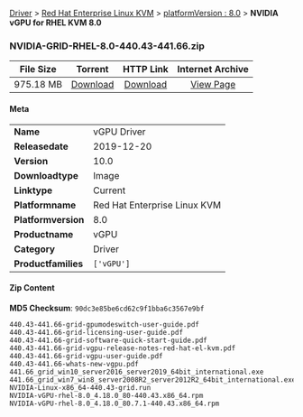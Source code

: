 
[Driver](/README.md)  >  [Red Hat Enterprise Linux KVM](/index/Driver/Red_Hat_Enterprise_Linux_KVM.md)  >  [platformVersion : 8.0](/index/Driver/Red_Hat_Enterprise_Linux_KVM/8.0.md)  >  **NVIDIA vGPU for RHEL KVM 8.0**


### NVIDIA-GRID-RHEL-8.0-440.43-441.66.zip

| **File Size** | **Torrent**  | **HTTP Link** | **Internet Archive** |
|:-------------:|:------------:|:-------------:|:--------------------:|
| 975.18 MB |  [Download](https://archive.org/download/nvgpu_NVIDIA-GRID-RHEL-8.0-440.43-441.66.zip/nvgpu_NVIDIA-GRID-RHEL-8.0-440.43-441.66.zip_archive.torrent)       | [Download](https://archive.org/compress/nvgpu_NVIDIA-GRID-RHEL-8.0-440.43-441.66.zip) | [View Page](https://archive.org/details/nvgpu_NVIDIA-GRID-RHEL-8.0-440.43-441.66.zip)       |

#### Meta

<table>
<tr><td><strong>Name</strong></td><td>vGPU Driver</td></tr>
<tr><td><strong>Releasedate</strong></td><td>2019-12-20</td></tr>
<tr><td><strong>Version</strong></td><td>10.0</td></tr>
<tr><td><strong>Downloadtype</strong></td><td>Image</td></tr>
<tr><td><strong>Linktype</strong></td><td>Current</td></tr>
<tr><td><strong>Platformname</strong></td><td>Red Hat Enterprise Linux KVM</td></tr>
<tr><td><strong>Platformversion</strong></td><td>8.0</td></tr>
<tr><td><strong>Productname</strong></td><td>vGPU</td></tr>
<tr><td><strong>Category</strong></td><td>Driver</td></tr>
<tr><td><strong>Productfamilies</strong></td><td><code>['vGPU']</code></td></tr>
</table>

#### Zip Content

**MD5 Checksum**: `90dc3e85be6cd62c9f1bba6c3567e9bf`

```text
440.43-441.66-grid-gpumodeswitch-user-guide.pdf
440.43-441.66-grid-licensing-user-guide.pdf
440.43-441.66-grid-software-quick-start-guide.pdf
440.43-441.66-grid-vgpu-release-notes-red-hat-el-kvm.pdf
440.43-441.66-grid-vgpu-user-guide.pdf
440.43-441.66-whats-new-vgpu.pdf
441.66_grid_win10_server2016_server2019_64bit_international.exe
441.66_grid_win7_win8_server2008R2_server2012R2_64bit_international.exe
NVIDIA-Linux-x86_64-440.43-grid.run
NVIDIA-vGPU-rhel-8.0_4.18.0_80-440.43.x86_64.rpm
NVIDIA-vGPU-rhel-8.0_4.18.0_80.7.1-440.43.x86_64.rpm
```